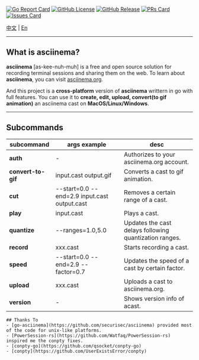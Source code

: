 [![Go Report Card](https://img.shields.io/badge/go%20report-A+-brightgreen.svg?style=for-the-badge)](https://github.com/gvcgo/asciinema)
[![GitHub License](https://github.com/gvcgo/asciinema?style=for-the-badge)](LICENSE)
[![GitHub Release](https://github.com/gvcgo/asciinema?display_name=tag&style=for-the-badge)](https://github.com/gvcgo/asciinema/releases)
[![PRs Card](https://img.shields.io/badge/PRs-vm-cyan.svg?style=for-the-badge)](https://github.com/gvcgo/asciinema/pulls)
[![Issues Card](https://img.shields.io/badge/Issues-vm-pink.svg?style=for-the-badge)](https://github.com/gvcgo/asciinema/issues)

[中文](https://github.com/gvcgo/asciinema/blob/main/docs/README_CN.md) | [En](https://github.com/gvcgo/asciinema)

------------
## What is asciinema?

**asciinema** [as-kee-nuh-muh] is a free and open source solution for recording terminal sessions and sharing them on the web.
To learn about **asciinema**, you can visit [asciinema.org](https://asciinema.org).

And this project is a **cross-platform** version of **asciinema** writtern in go with full features. You can use it to **create, edit, upload, convert(to gif animation)** an asciinema cast on **MacOS/Linux/Windows**. 

------------
## Subcommands
| subcommand | args example | desc |
|-------|-------|-------|
| **auth** | - | Authorizes to your asciinema.org account. |
| **convert-to-gif** | input.cast output.gif | Converts a cast to gif animation. |
| **cut** | --start=0.0 --end=2.9 input.cast output.cast | Removes a certain range of a cast. |
| **play** | input.cast | Plays a cast. |
| **quantize** | --ranges=1.0,5.0 | Updates the cast delays following quantization ranges. |
| **record** | xxx.cast | Starts recording a cast. |
| **speed** | --start=0.0 --end=2.9 --factor=0.7 | Updates the speed of a cast by certain factor. |
| **upload** | xxx.cast | Uploads a cast to asciinema.org. |
| **version** | - | Shows version info of acast. |

```
## Thanks To
- [go-asciinema](https://github.com/securisec/asciinema) provided most of the code for unix-like platforms.
- [PowerSession-rs](https://github.com/Watfaq/PowerSession-rs) inspired me the conpty fixes.
- [conpty-go](https://github.com/qsocket/conpty-go)
- [conpty](https://github.com/UserExistsError/conpty)
